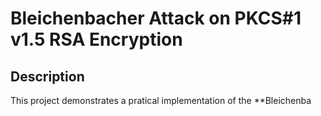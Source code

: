 # Bleichenbacher Attack on PKCS#1 v1.5 RSA Encryption

## Description
This project demonstrates a pratical implementation of the **Bleichenba

